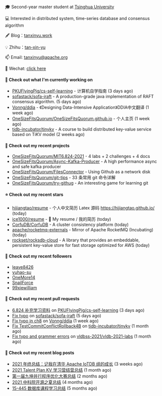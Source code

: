 🎓 Second-year master student at [Tsinghua University](https://www.tsinghua.edu.cn/)

💻 Interested in distributed system, time-series database and consensus algorithm

🖋 Blog：[tanxinyu.work](https://tanxinyu.work)

💡 Zhihu：[tan-xin-yu](https://www.zhihu.com/people/tan-xin-yu-22)

📫 Email: [tanxinyu@apache.org](mailto:tanxinyu@apache.org)

💬 Wechat: [click here](https://github.com/LebronAl/LebronAl/issues/1)

#### 👷 Check out what I'm currently working on

- [PKUFlyingPig/cs-self-learning](https://github.com/PKUFlyingPig/cs-self-learning) - 计算机自学指南 (3 days ago)
- [sofastack/sofa-jraft](https://github.com/sofastack/sofa-jraft) - A production-grade java implementation of RAFT consensus algorithm. (5 days ago)
- [Vonng/ddia](https://github.com/Vonng/ddia) - 《Designing Data-Intensive Application》DDIA中文翻译 (1 week ago)
- [OneSizeFitsQuorum/OneSizeFitsQuorum.github.io](https://github.com/OneSizeFitsQuorum/OneSizeFitsQuorum.github.io) - 个人主页 (1 week ago)
- [tidb-incubator/tinykv](https://github.com/tidb-incubator/tinykv) - A course to build distributed key-value service based on TiKV model (2 weeks ago)

#### 🌱 Check out my recent projects

- [OneSizeFitsQuorum/MIT6.824-2021](https://github.com/OneSizeFitsQuorum/MIT6.824-2021) - 4 labs &#43; 2 challenges &#43; 4 docs
- [OneSizeFitsQuorum/Async-Kafka-Producer](https://github.com/OneSizeFitsQuorum/Async-Kafka-Producer) - A high performance async and safe kafka producer
- [OneSizeFitsQuorum/FilesConnector](https://github.com/OneSizeFitsQuorum/FilesConnector) - Using Github as a network disk
- [OneSizeFitsQuorum/git-tips](https://github.com/OneSizeFitsQuorum/git-tips) - 33 条常用 git 命令详解
- [OneSizeFitsQuorum/try-githug](https://github.com/OneSizeFitsQuorum/try-githug) - An interesting game for learning git

#### ⭐ Check out my recent stars

- [hijiangtao/resume](https://github.com/hijiangtao/resume) - 个人中文简历 Latex 源码 https://hijiangtao.github.io/ (today)
- [ice1000/resume](https://github.com/ice1000/resume) - :space_invader: My resume / 我的简历 (today)
- [CorfuDB/CorfuDB](https://github.com/CorfuDB/CorfuDB) - A cluster consistency platform (today)
- [apache/rocketmq-externals](https://github.com/apache/rocketmq-externals) - Mirror of Apache RocketMQ (Incubating) (today)
- [rockset/rocksdb-cloud](https://github.com/rockset/rocksdb-cloud) - A library that provides an embeddable, persistent key-value store for fast storage optimized for AWS (today)

#### 👯 Check out my recent followers

- [leave8426](https://github.com/leave8426)
- [yuhao-su](https://github.com/yuhao-su)
- [OneMore14](https://github.com/OneMore14)
- [SnailForce](https://github.com/SnailForce)
- [99xiewilliam](https://github.com/99xiewilliam)

#### 🔨 Check out my recent pull requests

- [6.824 补充学习资料](https://github.com/PKUFlyingPig/cs-self-learning/pull/53) on [PKUFlyingPig/cs-self-learning](https://github.com/PKUFlyingPig/cs-self-learning) (3 days ago)
- [Fix typo](https://github.com/sofastack/sofa-jraft/pull/763) on [sofastack/sofa-jraft](https://github.com/sofastack/sofa-jraft) (5 days ago)
- [Fix typo in ch8](https://github.com/Vonng/ddia/pull/183) on [Vonng/ddia](https://github.com/Vonng/ddia) (1 week ago)
- [Fix TestCommitConflictRollback4B](https://github.com/tidb-incubator/tinykv/pull/373) on [tidb-incubator/tinykv](https://github.com/tidb-incubator/tinykv) (1 month ago)
- [Fix typo and grammer errors](https://github.com/vldbss-2021/vldb-2021-labs/pull/33) on [vldbss-2021/vldb-2021-labs](https://github.com/vldbss-2021/vldb-2021-labs) (1 month ago)

#### 📜 Check out my recent blog posts

- [2021 年终总结：记我在清华 Apache IoTDB 组的成长](https://tanxinyu.work/2021-annual-summary/) (3 weeks ago)
- [2021 Talent Plan KV 学习营结营总结](https://tanxinyu.work/tinykv/) (1 month ago)
- [第一届九坤并行程序优化大赛总结](https://tanxinyu.work/jiu-kun-parallel-program-optimization-contest/) (2 months ago)
- [2021 中科院开源之夏总结](https://tanxinyu.work/2021-summer-of-code/) (4 months ago)
- [15-445 数据库课程学习总结](https://tanxinyu.work/15-445/) (5 months ago)
